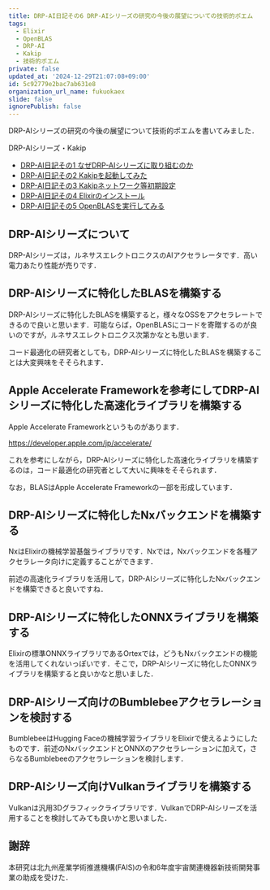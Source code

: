 ```yaml
---
title: DRP-AI日記その6 DRP-AIシリーズの研究の今後の展望についての技術的ポエム
tags:
  - Elixir
  - OpenBLAS
  - DRP-AI
  - Kakip
  - 技術的ポエム
private: false
updated_at: '2024-12-29T21:07:08+09:00'
id: 5c92779e2bac7ab631e8
organization_url_name: fukuokaex
slide: false
ignorePublish: false
---
```

DRP-AIシリーズの研究の今後の展望について技術的ポエムを書いてみました．

DRP-AIシリーズ・Kakip

- [DRP-AI日記その1 なぜDRP-AIシリーズに取り組むのか](https://qiita.com/zacky1972/items/3ebf021cab1e972890f8)
- [DRP-AI日記その2 Kakipを起動してみた](https://qiita.com/zacky1972/items/438ddc192fc499fb697c)
- [DRP-AI日記その3 Kakipネットワーク等初期設定](https://qiita.com/zacky1972/items/ab6a176f0ad481473f71)
- [DRP-AI日記その4 Elixirのインストール](https://qiita.com/zacky1972/items/922176433e54046b8338)
- [DRP-AI日記その5 OpenBLASを実行してみる](https://qiita.com/zacky1972/items/02be10d1acc013a499d2)

## DRP-AIシリーズについて

DRP-AIシリーズは，ルネサスエレクトロニクスのAIアクセラレータです．高い電力あたり性能が売りです．

## DRP-AIシリーズに特化したBLASを構築する

DRP-AIシリーズに特化したBLASを構築すると，様々なOSSをアクセラレートできるので良いと思います．可能ならば，OpenBLASにコードを寄贈するのが良いのですが，ルネサスエレクトロニクス次第かなとも思います．

コード最適化の研究者としても，DRP-AIシリーズに特化したBLASを構築することは大変興味をそそられます．

## Apple Accelerate Frameworkを参考にしてDRP-AIシリーズに特化した高速化ライブラリを構築する

Apple Accelerate Frameworkというものがあります．

https://developer.apple.com/jp/accelerate/

これを参考にしながら，DRP-AIシリーズに特化した高速化ライブラリを構築するのは，コード最適化の研究者として大いに興味をそそられます．

なお，BLASはApple Accelerate Frameworkの一部を形成しています．

## DRP-AIシリーズに特化したNxバックエンドを構築する

NxはElixirの機械学習基盤ライブラリです．Nxでは，Nxバックエンドを各種アクセラレータ向けに定義することができます．

前述の高速化ライブラリを活用して，DRP-AIシリーズに特化したNxバックエンドを構築できると良いですね．

## DRP-AIシリーズに特化したONNXライブラリを構築する

Elixirの標準ONNXライブラリであるOrtexでは，どうもNxバックエンドの機能を活用してくれないっぽいです．そこで，DRP-AIシリーズに特化したONNXライブラリを構築すると良いかなと思いました．

## DRP-AIシリーズ向けのBumblebeeアクセラレーションを検討する

BumblebeeはHugging Faceの機械学習ライブラリをElixirで使えるようにしたものです．前述のNxバックエンドとONNXのアクセラレーションに加えて，さらなるBumblebeeのアクセラレーションを検討します．

## DRP-AIシリーズ向けVulkanライブラリを構築する

Vulkanは汎用3Dグラフィックライブラリです．VulkanでDRP-AIシリーズを活用することを検討してみても良いかと思いました．

## 謝辞

本研究は北九州産業学術推進機構(FAIS)の令和6年度宇宙関連機器新技術開発事業の助成を受けた．


